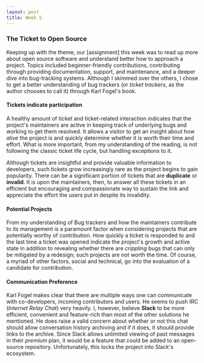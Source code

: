 ```yaml
---
layout: post
title: Week 5
---
```


### The Ticket to Open Source
Keeping up with the theme, our [assignment] this week was to read up more about open source software and understand better how to approach a project. Topics included beginner-friendly contributions, contributing through providing documentation, support, and maintenance, and a deeper dive into bug-tracking systems. Although I skimmed over the others, I chose to get a better understanding of bug trackers (or *ticket trackers*, as the author chooses to call it) through Karl Fogel's book.

#### Tickets indicate participation
A healthy amount of ticket and ticket-related interaction indicates that the project's maintainers are active in keeping track of underlying bugs and working to get them resolved. It allows a visitor to get an insight about how *alive* the project is and quickly determine whether it is worth their time and effort. What is more important, from my understanding of the reading, is not following the classic ticket life cycle, but handling exceptions to it.

Although tickets are insightful and provide valuable information to developers, such tickets grow increasingly rare as the project begins to gain popularity. There can be a significant portion of tickets that are **duplicate** or **invalid**. It is upon the maintainers, then, to answer all these tickets in an efficient but encouraging and compassionate way to sustain the link and appreciate the effort the users put in despite its invalidity.

#### Potential Projects
From my understanding of Bug trackers and how the maintainers contribute to its management is a paramount factor when considering projects that are potentially worthy of contribution. How quickly a ticket is responded to and the last time a ticket was opened indicate the project's growth and active state in addition to revealing whether there are *crippling* bugs that can only be mitigated by a redesign; such projects are not worth the time. Of course, a myriad of other factors, social and technical, go into the evaluation of a candidate for contribution. 

#### Communication Preference
Karl Fogel makes clear that there are multiple ways one can communicate with co-developers, incoming contributors and users. He seems to push IRC (*Internet Relay Chat*) very heavily. I, however, believe **Slack** to be more efficient, convenient and feature-rich than most of the other solutions he mentioned. He does raise a valid concern about whether or not this chat should allow conversation history archiving and if it does, it should provide links to the archive. Since Slack allows unlimited viewing of past messages in their *premium* plan, it would be a feature that could be added to an open-source repository. Unfortunately, this locks the project into Slack's ecosystem. 
